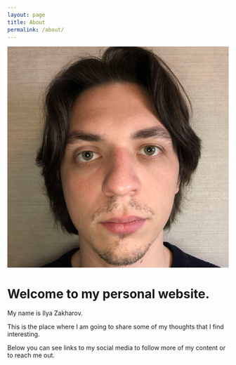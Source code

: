 ```yaml
---
layout: page
title: About
permalink: /about/
---
```


<div class="avatar">
  <img src="/assets/images/profile_photo1.jpg" alt="Ilya Zakharov">
</div>

# Welcome to my personal website.

My name is Ilya Zakharov.

This is the place where I am going to share some of my thoughts that I find interesting.

Below you can see links to my social media to follow more of my content or to reach me out.
